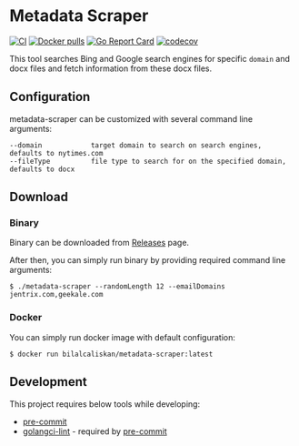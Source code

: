 # Metadata Scraper
[![CI](https://github.com/bilalcaliskan/metadata-scraper/workflows/CI/badge.svg?event=push)](https://github.com/bilalcaliskan/metadata-scraper/actions?query=workflow%3ACI)
[![Docker pulls](https://img.shields.io/docker/pulls/bilalcaliskan/metadata-scraper)](https://hub.docker.com/r/bilalcaliskan/metadata-scraper/)
[![Go Report Card](https://goreportcard.com/badge/github.com/bilalcaliskan/metadata-scraper)](https://goreportcard.com/report/github.com/bilalcaliskan/metadata-scraper)
[![codecov](https://codecov.io/gh/bilalcaliskan/metadata-scraper/branch/master/graph/badge.svg)](https://codecov.io/gh/bilalcaliskan/metadata-scraper)

This tool searches Bing and Google search engines for specific `domain` and docx files and fetch information from these docx files.

## Configuration
metadata-scraper can be customized with several command line arguments:
```
--domain            target domain to search on search engines, defaults to nytimes.com
--fileType          file type to search for on the specified domain, defaults to docx
```

## Download
### Binary
Binary can be downloaded from [Releases](https://github.com/bilalcaliskan/metadata-scraper/releases) page.

After then, you can simply run binary by providing required command line arguments:
```shell
$ ./metadata-scraper --randomLength 12 --emailDomains jentrix.com,geekale.com
```

### Docker
You can simply run docker image with default configuration:
```shell
$ docker run bilalcaliskan/metadata-scraper:latest
```

## Development
This project requires below tools while developing:
- [pre-commit](https://pre-commit.com/)
- [golangci-lint](https://golangci-lint.run/usage/install/) - required by [pre-commit](https://pre-commit.com/)
